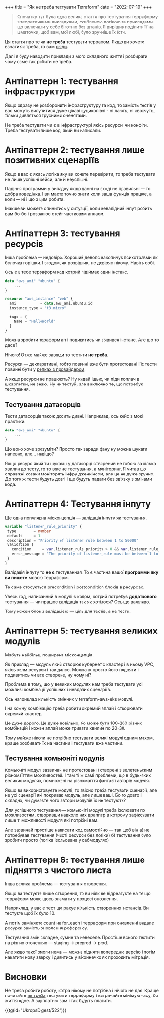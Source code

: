 +++
title = "Як не треба тестувати Terraform"
date = "2022-07-19"
+++

> Спочатку тут була одна велика стаття про тестування терраформу з теоретичними викладками, схибленою логікою та прикладами що включали у себе біготню без штанів. Я вирішив поділити її на шматочки, щоб вам, мої любі, було зручніше їх їсти. 

Ця стаття про те як **не треба** тестувати террафом. Якщо ви хочете взнати як треба, то вам [сюди](/posts/how-to-test-terraform/). 

Далі я буду наводити приклади з мого складного життя і розбирати чому саме так робити не треба. 

# Антіпаттерн 1: тестування інфраструктури

Якщо одразу не розборонити інфраструктуру та код, то замість тестів у вас можуть вилупитися дуже цікаві цуцикопівні - ні лають, ні квохчуть, тільки дивляться грусними оченятами. 

Не треба тeстувати чи є в інфраструктурі якісь ресурси, чи конфіги. Треба тестувати лише код, який ви написали. 

# Антіпаттерн 2: тестування лише позитивних сценаріїв

Якщо в вас є якась логіка яку ви хочете перевірити, то треба тестувати не лише успішні кейси, але й неуспішні. 

Падіння программи у випадку якщо данні на вході не правильні — то добра поведінка. І ви маєте точно знати коли ваша функція працює, а коли — ні і що з цим робити. 

Інакше ви можете опинитись у ситуації, коли невалідний інпут робить вам бо-бо і розвалює стейт частковим аплаєм. 

# Антіпаттерн 3: тестування ресурсів

Інша проблема — недовіра. Хороший девопс накопичує психотравми як бєлочка горішки. І згодом, як розвідник, не довіряє нікому. Навіть собі. 

Ось є в тебе терраформ код котрий підіймає один інстанс. 

```tf
data "aws_ami" "ubuntu" {
	...
}

resource "aws_instance" "web" {
  ami           = data.aws_ami.ubuntu.id
  instance_type = "t3.micro"

  tags = {
    Name = "HelloWorld"
  }
}
```

Можна зробити тераформ ап і подивитись чи з’явився інстанс. Але шо то дасе? 

Нічого! Отже майже завжди то тестити **не треба**.

Ресурси — декларативні, тобто повинні вже бути протестовані і їх тести повинні бути у [репках з провайдером](https://www.terraform.io/plugin/sdkv2/testing/acceptance-tests). 

А якщо ресурси не працюють? Ну кидай ішью, чи піди поплач в шкарпетки, не знаю. Ну чи тестуй, але виключно те, що потребує тестування.

## Тестування датасорців

Тести датасорців також досить дивні.  Наприклад, ось кейс з моєї практики: 

```tf
data "aws_ami" "ubuntu" {
	...
}
```


Що воно хоче зрозуміти? Просто так заради фану ну можна шукати напевно, але... навіщо? 

Якщо ресурс який ти шукаєш у датасорці створений не тобою за кілька хвилин до тесту, то то вже не тестування, а моніторинг. Я читав що справжні козаки моніторять інфру дженкінсом, але це не дуже зручно. До того ж тести будуть довгі і ще будуть падати без зв’язку з змінами кода. 

# Антіпаттерн 4: Тестування інпуту

Ще одна популярна місконцепція — валідація інпуту як тестування. 

```tf
variable "listener_rule_priority" {
 type        = number
 default     = 1
 description = "Priority of listener rule between 1 to 50000"
 validation {
   condition     = var.listener_rule_priority > 0 && var.listener_rule_priority < 50000
   error_message = "The priority of listener_rule must be between 1 to 50000."
 }
}
```

Валідація інпуту то **не є** тестуванная. То є частина вашої **программи яку ви пишете** мовою терраформ. 

Те саме стосується precondition і postcondition блоків в ресурсах. 

Увесь код, написанний в модулі є кодом, котрий потребує **додаткового** тестування — чи працює валідація так як хотілося? Ось що важливо. 

Тому кожен блок з валідацією — ціль для тестів, а не тести.

# Антіпаттерн 5: тестування великих модулів

Мабуть найбільш поширена місконцепція. 

Як приклад — модуль який створює кубернетіс кластер і в ньому VPC, якісь хелм ресурси і так далєє. Можна ж просто його подняти і подивитись чи все створене, ну чому ні?

Проблема в тому, що у великих модулях нам треба тестувати усі можливі комбінації успішних і невдалих сценаріїв. 

Ось наприклад [кількість змінних](https://github.com/terraform-aws-modules/terraform-aws-eks/blob/master/variables.tf) у terraform-aws-eks модулі. 

І на кожну комбінацію треба робити окремий аплай і створювати окремий кластер. 

Це дуже дорого. Це дуже повільно, бо може бути 100-200 різних комбінацій і кожен аплай може тривати хвилин по 20-30. 

Тому майже ніколи не потрібно тестувати великі модулі одним махом, краще розбивати їх на частини і тестувати вже частини. 

## Тестування комьюніті модулів

Комьюніті модулі зазвичай не протестовані і створені з велетеньским різномаїттям можливостей. І там ті ж самі проблеми, що в будь-яких великих модулях, помножені на різномаїття фантазії авторів модуля.

Якщо ви використовуєте модулі, то звісно треба тестувати сценарії, але не усі сценарії які покриває модуль, але лише ваші. Бо то довго і складно, чи думаєте чого автори модулів їх не тестують?

Для успішного тестування — комьюніті модулі треба ізолювати по можливостям, створивши навколо них враппер в котрому зафіксувати лише ті можливості модуля які потрібні вам. 

Але зазвичай простіше написати код самостійно — так щоб він 
а) не потребував тестування (чисті ресурси без логіки)
б) тестування було зробити просто (логіка ізольована у сабмодулях)

# Антіпаттерн 6: тестування лише підняття з чистого листа

Інша велика проблема — тестування створення. 

Якщо ви тестуєте лише створення, то ви ніяк не відреагуєте на те що терраформ може щось зламати у процесі оновлення. 

Наприклад, у вас є тест що рахує кількість створенних інстансів. Ви тестуєте щоб їх було 10.

А потім заміняєте count на for_each і терраформ при оновленні видалє ресурси замість оновлення референсу. 

Тестування змін складне, сумне та невеселе. Простіше всього тестити на різних оточеннях — staging → preprod → prod. 

Але якщо такої змоги нема — можна підняти попередню версію і потім накатити нову зверху і дивитись у віконнечко як проходить міграція. 

# Висновки

Не треба робити роботу, котра нікому не потрібна і нічого не дає. Краще почитайте [як треба](/posts/how-to-test-terraform/) тестувати терраформу і витрачайте мінімум часу, бо життя одне. А зарплатню вам і так будуть платити.  

{{tg(id="UkropsDigest/522")}}
